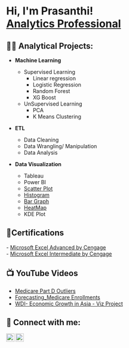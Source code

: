 <!-- https://www.youtube.com/watch?v=zgqfWLHNKLk -->
<h1>Hi, I'm Prasanthi! <br/><a href="https://www.linkedin.com/in/prasanthi-gajjala-b8ab8b25a/">Analytics Professional</a> <!-- <a href="https://www.youtube.com/c/joshmadakor">YouTuber</a></h1> -->


              
<h2>👨‍💻 Analytical Projects:</h2>

  
- <b>Machine Learning</b><br/>
  - Supervised Learning
    - Linear regression <br/>
    - Logistic Regression <br/>
    - Random Forest <br/>
    - XG Boost <br/>
  - UnSupervised Learning <br/>
    - PCA <br/>
    - K Means Clustering <br/>

- <b>ETL</b><br/>
  - Data Cleaning <br/>
  - Data Wrangling/ Manipulation <br/>
  - Data Analysis <br/>
      
- <b>Data Visualization</b><br/>
  - Tableau <br/>
  - Power BI <br/>
  - [Scatter Plot](https://github.com/gajjalainsights/Scatter-Plot.git) <br/>
  - [Histogram](https://github.com/gajjalainsights/Histogram.git) <br/>
  - [Bar Graph](https://github.com/gajjalainsights/Bar_Graph.git) <br/>
  - [HeatMap](https://github.com/gajjalainsights/HeatMap.git) <br/>
  - KDE Plot


<!--
- <b>Data Structures and Algorithms Practice (AlgoExpert)</b>
  - [Praciting DS & Algos in Python](https://github.com/joshmadakor1/Algorithms-Practice)
- <b>Full Stack Web App (React, NodeJS, Azure, and Machine Learning Components)</b>
  - [Image Analysis Middleware](https://github.com/joshmadakor1/4chan-Image-Analysis-Middleware-C964) <b><i>(Potentially NSFW)</b></i>
- <b>PowerShell</b>
  - [Windows EventLog: Failed RDP Logins Source IP to full GeoData Conversion](https://github.com/joshmadakor1/Sentinel-Lab)
  - [JWipe (Disk Wiping Utility)](https://github.com/joshmadakor1/Jwipe.PowerShell)
  - [Active Directory Bulk User Creation](https://github.com/joshmadakor1/AD_PS)
  - [FIM (File Integrity Monitor)](https://github.com/joshmadakor1/PowerShell-Integrity-FIM)
- <b>C# (.NET Desktop Applications)</b>
  - [Ransomware Proof of Concept (Encrypter)](https://github.com/joshmadakor1/EncrypterPOC)
  - [Ransomware Proof of Concept (Decrypter)](https://github.com/joshmadakor1/DecrypterPOC)
  - [Keylogger with Email Capability](https://github.com/joshmadakor1/Key-Logger-With-Email)
- <b>Python</b>
  - [Package Delivery Application (Datastructures and Algorithms Demo)](https://github.com/joshmadakor1/Package-Delivery-Pathfinding-Algorithm)
-->

<h2> 📄Certifications </h2>
- <a href="https://achievement.cengage.com/561726c1-71a6-4e1c-b3aa-fd91c43751b4">Microsoft Excel Advanced by Cengage</a> <br/>
- <a href="https://achievement.cengage.com/f8fe02c7-3200-4c63-9aab-76d15710ddc0">Microsoft Excel Intermediate by Cengage</a>


<h2>📺 YouTube Videos</h2>

- [Medicare Part D Outliers](https://youtu.be/HwHeZYQX0Dw)
- [Forecasting_Medicare Enrollments](https://youtu.be/LENcpQoZQRA)
- [WDI- Economic Growth in Asia - Viz Project](https://youtu.be/3mcmXTgRXbE)


<h2> 🤳 Connect with me:</h2>

[<img align="left" alt="JoshMadakor | YouTube" width="22px" src="https://cdn.jsdelivr.net/npm/simple-icons@v3/icons/youtube.svg" />][youtube]
[<img align="left" alt="JoshMadakor | LinkedIn" width="22px" src="https://cdn.jsdelivr.net/npm/simple-icons@v3/icons/linkedin.svg" />][linkedin]


[youtube]: https://www.youtube.com/c/joshmadakor
[linkedin]: https://linkedin.com/in/prasanthi-gajjala-b8ab8b25a/

<!--
[<img align="left" alt="JoshMadakor | Instagram" width="22px" src="https://cdn.jsdelivr.net/npm/simple-icons@v3/icons/instagram.svg" />][instagram]
[<img align="left" alt="JoshMadakor | Twitter" width="22px" src="https://cdn.jsdelivr.net/npm/simple-icons@v3/icons/twitter.svg" />][twitter]
[twitter]: https://twitter.com/joshmadakor
[instagram]: https://www.instagram.com/joshmadakor/


**gajjalainsights/gajjalainsights** is a ✨ _special_ ✨ repository because its `README.md` (this file) appears on your GitHub profile.

Here are some ideas to get you started:

- 🔭 I’m currently working on ...
- 🌱 I’m currently learning ...
- 👯 I’m looking to collaborate on ...
- 🤔 I’m looking for help with ...
- 💬 Ask me about ...
- 📫 How to reach me: ...
- 😄 Pronouns: ...
- ⚡ Fun fact: ...
-->
